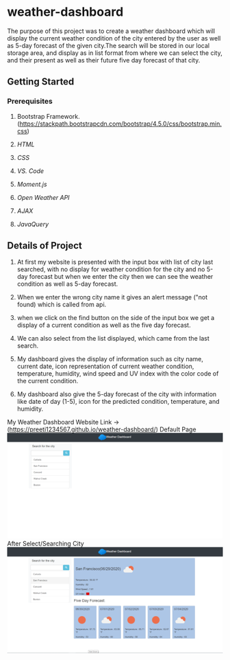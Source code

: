 # weather-dashboard

The purpose of this project was to create a weather dashboard which will display the current weather condition of the city entered by the user as well as 5-day forecast of the given city.The search will be stored in our local storage area, and display as in list format from where we can select the city, and their present as well as their future five day forecast of that city.
 

## Getting Started

### Prerequisites
1. Bootstrap Framework.(https://stackpath.bootstrapcdn.com/bootstrap/4.5.0/css/bootstrap.min.css)

2. *HTML*

3. *CSS*

4. *VS. Code*

5. *Moment.js*

6. *Open Weather API*

7. *AJAX*

8. *JavaQuery*


##  Details of Project

1. At first my website is presented with the input box with list of city last searched, with no display for weather condition for the city and no 5-day forecast but when we enter the city then we can see the weather condition as well as 5-day forecast.
 
2. When we enter the wrong city name it gives an alert message ("not found) which is called from api.

3. when we click on the find button on the side of the input box we get a display of a current condition as well as the five day forecast.

4. We can also select from the list displayed, which came from the last search.

5. My dashboard gives the display of information such as city name, current date, icon representation of current weather condition, temperature, humidity, wind speed and UV index with the color code of the current condition.

6. My dashboard also give the 5-day forecast of the city with information like date of day (1-5), icon for the predicted condition, temperature, and humidity. 




My Weather Dashboard Website Link ->  (https://preeti1234567.github.io/weather-dashboard/)
Default Page
![Weather Dashboard ByDefault](assets/images/snapshot2.png)
After Select/Searching City
![Weather Dashboard Snapshot](assets/images/snapshot1.png)

